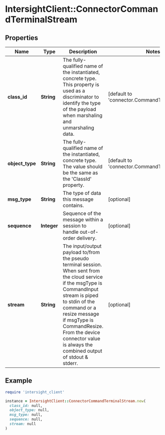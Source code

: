 # IntersightClient::ConnectorCommandTerminalStream

## Properties

| Name | Type | Description | Notes |
| ---- | ---- | ----------- | ----- |
| **class_id** | **String** | The fully-qualified name of the instantiated, concrete type. This property is used as a discriminator to identify the type of the payload when marshaling and unmarshaling data. | [default to &#39;connector.CommandTerminalStream&#39;] |
| **object_type** | **String** | The fully-qualified name of the instantiated, concrete type. The value should be the same as the &#39;ClassId&#39; property. | [default to &#39;connector.CommandTerminalStream&#39;] |
| **msg_type** | **String** | The type of data this message contains. | [optional] |
| **sequence** | **Integer** | Sequence of the message within a session to handle out-of-order delivery. | [optional] |
| **stream** | **String** | The input/output payload to/from the pseudo terminal session. When sent from the cloud service if the msgType is CommandInput stream is piped to stdin of the command or a resize message if msgType is CommandResize. From the device connector value is always the combined output of stdout &amp; stderr. | [optional] |

## Example

```ruby
require 'intersight_client'

instance = IntersightClient::ConnectorCommandTerminalStream.new(
  class_id: null,
  object_type: null,
  msg_type: null,
  sequence: null,
  stream: null
)
```

